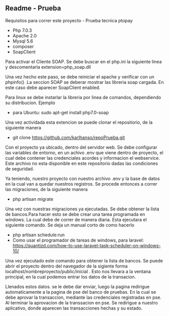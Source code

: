 

## Readme - Prueba 

Requisitos para correr este proyecto - Prueba tecnica ptopay

- Php 7.0.3
- Apache 2.0
- Mysql 5.6
- composer
- SoapClient

Para activar el  Cliente SOAP. Se debe buscar en el php.ini la siguiente linea y descomentarla
extension=php_soap.dll

Una vez hecho este paso, se debe reiniciar el apache y verificar con un phpinfo() .La seccion SOAP
se deberar mostrar las libreria soap cargada. En este caso debe aparecer SoapClient enabled.

Para linux se debe instarlar la libreria por linea de comandos, dependiendo su distribucion.
Ejemplo
-  para Ubuntu: sudo apt-get install php7.0-soap

Una vez actividada esta extencion se puede clonar el repositorio, de la siguiente manera

- git clone https://github.com/karlhanso/repoPrueba.git

Con el proyecto ya ubicado, dentro del servidor web. Se debe configurar las variables de entorno, en un achivo .env que viene dentro de proyecto, el cual debe contener las credenciales acordes y informacion el webservice. Este archivo no esta disponible en este repositorio dadas las condiciones de seguridad.

Ya teniendo, nuestro proyecto con nuestro archivo .env y la base de datos en la cual van a quedar nuestros registros. Se procede entonces a correr las migraciones, de la siguiente manera

- php artisan migrate

Una vez con nuestras migraciones ya ejecutadas. Se debe obtener la lista de bancos.Para hacer esto se debe crear una tarea programada en windows. La cual debe de correr de manera diaria. Esta ejecutara el siguiente comando. Se deja un manual corto de como hacerlo   

- php artisan schedule:run
- Como usar el programador de tareas de windows, para laravel: https://quantizd.com/how-to-use-laravel-task-scheduler-on-windows-10/


Una vez ejecutado este comando para obtener la lista de bancos. Se puede abrir el proyecto dentro del navegador de la sigiente forma localhost/nombreproyecto/public/inicial . Esto nos llevara a la ventana principal, en la cual podemos entrar los datos de la transacion.

Llenados estos datos. se le debe dar enviar, luego la pagina redirigue automaticamente a la pagina de pse del banco de pruebas. En la cual 
se debe aprovar la transaccion, mediante las credenciales registradas en pse. Al terminar la aprovacion de la transsacion en pse. Se redirigue a nuestro aplicativo, donde aparecen las transacciones hechas y su estado.